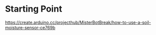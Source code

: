 # Starting Point

https://create.arduino.cc/projecthub/MisterBotBreak/how-to-use-a-soil-moisture-sensor-ce769b

